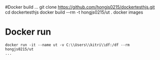 #Docker build 
...
git clone https://github.com/hongjs0215/dockertesthjs.git
cd dockertesthjs
docker build --rm -t hongjs0215/ut .
docker images

# Docker run 
```
docker run -it --name ut -v C:\\Users\\kitri\\df:/df --rm hongjs0215/ut
...
